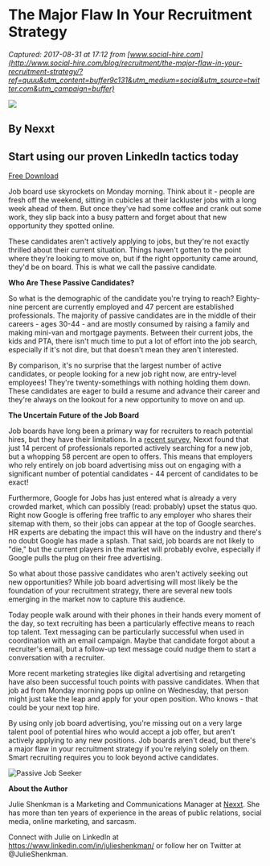 # The Major Flaw In Your Recruitment Strategy

_Captured: 2017-08-31 at 17:12 from [www.social-hire.com](http://www.social-hire.com/blog/recruitment/the-major-flaw-in-your-recruitment-strategy/?ref=quuu&utm_content=buffer9c131&utm_medium=social&utm_source=twitter.com&utm_campaign=buffer)_

![](http://sumomewelcomemat-140a.kxcdn.com/apps/welcomemat/mat/592cdbe6f225160d3e6097607a378f1f613ab91bcf0eaccf7be455382d4bcd3f/6d1e4fae47de9f2fb369e739e0e3402ce4e5947b36443aa62831c1d8b9fc22ad/162057b2-b917-40d1-b448-f1d98df5e0e8/default/1440)

## By Nexxt

## Start using our proven LinkedIn tactics today

[Free Download](https://social-hire.lpages.co/leadbox/1463b8573f72a2%3A1174c0d05b46dc/5672463165816832/)

Job board use skyrockets on Monday morning. Think about it - people are fresh off the weekend, sitting in cubicles at their lackluster jobs with a long week ahead of them. But once they've had some coffee and crank out some work, they slip back into a busy pattern and forget about that new opportunity they spotted online.

These candidates aren't actively applying to jobs, but they're not exactly thrilled about their current situation. Things haven't gotten to the point where they're looking to move on, but if the right opportunity came around, they'd be on board. This is what we call the passive candidate.

**Who Are These Passive Candidates?**

So what is the demographic of the candidate you're trying to reach? Eighty-nine percent are currently employed and 47 percent are established professionals. The majority of passive candidates are in the middle of their careers - ages 30-44 - and are mostly consumed by raising a family and making mini-van and mortgage payments. Between their current jobs, the kids and PTA, there isn't much time to put a lot of effort into the job search, especially if it's not dire, but that doesn't mean they aren't interested.

By comparison, it's no surprise that the largest number of active candidates, or people looking for a new job right now, are entry-level employees! They're twenty-somethings with nothing holding them down. These candidates are eager to build a resume and advance their career and they're always on the lookout for a new opportunity to move on and up.

**The Uncertain Future of the Job Board**

Job boards have long been a primary way for recruiters to reach potential hires, but they have their limitations. In a [recent survey](https://about.nexxt.com/media/1457/looking-hard.pdf), Nexxt found that just 14 percent of professionals reported actively searching for a new job, but a whopping 58 percent are open to offers. This means that employers who rely entirely on job board advertising miss out on engaging with a significant number of potential candidates - 44 percent of candidates to be exact!

Furthermore, Google for Jobs has just entered what is already a very crowded market, which can possibly (read: probably) upset the status quo. Right now Google is offering free traffic to any employer who shares their sitemap with them, so their jobs can appear at the top of Google searches. HR experts are debating the impact this will have on the industry and there's no doubt Google has made a splash. That said, job boards are not likely to "die," but the current players in the market will probably evolve, especially if Google pulls the plug on their free advertising.

So what about those passive candidates who aren't actively seeking out new opportunities? While job board advertising will most likely be the foundation of your recruitment strategy, there are several new tools emerging in the market now to capture this audience.

Today people walk around with their phones in their hands every moment of the day, so text recruiting has been a particularly effective means to reach top talent. Text messaging can be particularly successful when used in coordination with an email campaign. Maybe that candidate forgot about a recruiter's email, but a follow-up text message could nudge them to start a conversation with a recruiter.

More recent marketing strategies like digital advertising and retargeting have also been successful touch points with passive candidates. When that job ad from Monday morning pops up online on Wednesday, that person might just take the leap and apply for your open position. Who knows - that could be your next top hire.

By using only job board advertising, you're missing out on a very large talent pool of potential hires who would accept a job offer, but aren't actively applying to any new positions. Job boards aren't dead, but there's a major flaw in your recruitment strategy if you're relying solely on them. Smart recruiting requires you to look beyond active candidates.

![Passive Job Seeker ](https://www.social-hire.com/uploads/looking-hard-large-11-08-2017-16-46-56150246641653.jpg)

**About the Author**

Julie Shenkman is a Marketing and Communications Manager at [Nexxt](https://www.nexxt.com/). She has more than ten years of experience in the areas of public relations, social media, online marketing, and sarcasm.

Connect with Julie on LinkedIn at <https://www.linkedin.com/in/julieshenkman/> or follow her on Twitter at @JulieShenkman.
